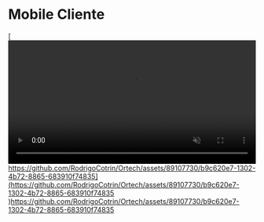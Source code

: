 # Mobile Cliente

[[<video autoplay muted loop width="100%">
  <source src="caminho/do/seu/video/Mobile_cliente.mp4" type="video/mp4">
  Seu navegador não suporta o elemento de vídeo.
</video>](https://github.com/RodrigoCotrin/Ortech/assets/89107730/b9c620e7-1302-4b72-8865-683910f74835
)https://github.com/RodrigoCotrin/Ortech/assets/89107730/b9c620e7-1302-4b72-8865-683910f74835](https://github.com/RodrigoCotrin/Ortech/assets/89107730/b9c620e7-1302-4b72-8865-683910f74835
)https://github.com/RodrigoCotrin/Ortech/assets/89107730/b9c620e7-1302-4b72-8865-683910f74835



